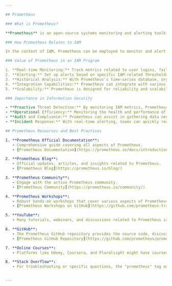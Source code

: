 ```yaml
---

## Prometheus

### What is Prometheus?

**Prometheus** is an open-source systems monitoring and alerting toolkit. Originally built by SoundCloud, it has become a foundational element of the Cloud Native Computing Foundation. Prometheus offers multi-dimensional data modeling, a flexible query language, and integrates with a variety of visualization tools, like Grafana.

### How Prometheus Relates to IAM

In the context of IAM, Prometheus can be employed to monitor and alert on metrics related to authentication, authorization, user activity, and system health of IAM components. By gathering and analyzing these metrics, organizations can gain insights, detect anomalies, and ensure the optimal functioning of their IAM systems.

### Value of Prometheus in an IAM Program

1. **Real-time Monitoring:** Track metrics related to user logins, failed authentication attempts, role changes, and more in real-time.
2. **Alerting:** Set up alerts based on specific IAM-related thresholds or anomalies to quickly detect and respond to potential issues or threats.
3. **Historical Analysis:** With Prometheus's time-series database, organizations can analyze historical IAM data to detect trends or patterns.
4. **Integration Capabilities:** Prometheus can integrate with various IAM systems and tools, providing a holistic view of IAM operations.
5. **Scalability:** Prometheus is designed for reliability and scalability, ensuring that it can handle metrics from large and complex IAM environments.

### Importance in Information Security

- **Proactive Threat Detection:** By monitoring IAM metrics, Prometheus can help detect suspicious activities or potential breaches.
- **Operational Efficiency:** Monitoring the health and performance of IAM systems ensures they operate efficiently and effectively.
- **Audit and Compliance:** Prometheus can assist in gathering data necessary for compliance audits, especially related to user access and activities.
- **Incident Response:** With real-time alerting, teams can quickly react to potential security incidents related to IAM.

## Prometheus Resources and Best Practices

1. **Prometheus Official Documentation**: 
   - Comprehensive guide covering all aspects of Prometheus.
   - [Prometheus Documentation](https://prometheus.io/docs/introduction/overview/)

2. **Prometheus Blog**: 
   - Official updates, articles, and insights related to Prometheus.
   - [Prometheus Blog](https://prometheus.io/blog/)

3. **Prometheus Community**: 
   - Engage with the active Prometheus community.
   - [Prometheus Community](https://prometheus.io/community/)

4. **Prometheus Workshops**: 
   - Robust hands-on workshops that cover various aspects of Prometheus.
   - [Prometheus Workshops on GitHub](https://github.com/prometheus-training)

5. **YouTube**: 
   - Many tutorials, webinars, and discussions related to Prometheus can be found on YouTube. Searching for "Prometheus tutorials" or "Prometheus monitoring" will yield relevant results.

6. **GitHub**: 
   - The Prometheus GitHub repository provides the source code, discussions, and a platform to raise issues or contribute.
   - [Prometheus GitHub Repository](https://github.com/prometheus/prometheus)

7. **Online Courses**: 
   - Platforms like Udemy, Coursera, and Pluralsight might have courses that cover Prometheus, especially in the context of cloud-native monitoring.

8. **Stack Overflow**: 
   - For troubleshooting or specific questions, the "prometheus" tag on Stack Overflow can be valuable.


---
```


